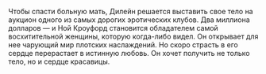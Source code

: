 <!--2020-12-26 00:48:27-->
Чтобы спасти больную мать, Дилейн решается выставить свое тело на аукцион одного из самых дорогих эротических клубов. Два миллиона долларов — и Ной Кроуфорд становится обладателем самой восхитительной женщины, которую когда-либо видел. Он открывает для нее чарующий мир плотских наслаждений.
    Но скоро страсть в его сердце перерастает в истинную любовь. Он хочет получить не только тело, но и сердце красавицы.